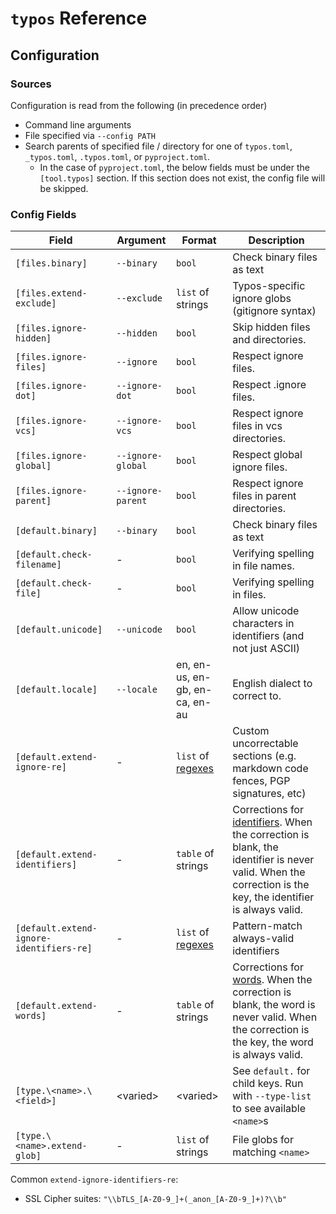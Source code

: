 # `typos` Reference

## Configuration

### Sources

Configuration is read from the following (in precedence order)

- Command line arguments
- File specified via `--config PATH`
- Search parents of specified file / directory for one of `typos.toml`, `_typos.toml`, `.typos.toml`, or `pyproject.toml`.
  - In the case of `pyproject.toml`, the below fields must be under the `[tool.typos]` section. If this section does not
    exist, the config file will be skipped.

### Config Fields

| Field                                | Argument          | Format | Description |
|--------------------------------------|-------------------|--------|-------------|
| `[files.binary]`                     | `--binary`          | `bool`   | Check binary files as text |
| `[files.extend-exclude]`             | `--exclude`         | `list` of strings | Typos-specific ignore globs (gitignore syntax) |
| `[files.ignore-hidden]`                  | `--hidden`          | `bool`   | Skip hidden files and directories. |
| `[files.ignore-files]`                   | `--ignore`          | `bool`   | Respect ignore files. |
| `[files.ignore-dot]`                     | `--ignore-dot`      | `bool`   | Respect .ignore files. |
| `[files.ignore-vcs]`                     | `--ignore-vcs`      | `bool`   | Respect ignore files in vcs directories. |
| `[files.ignore-global]`                  | `--ignore-global`   | `bool`   | Respect global ignore files. |
| `[files.ignore-parent]`                  | `--ignore-parent`   | `bool`   | Respect ignore files in parent directories. |
| `[default.binary]`                       | `--binary`          | `bool`   | Check binary files as text |
| `[default.check-filename]`               | \-                | `bool`   | Verifying spelling in file names. |
| `[default.check-file]`                   | \-                | `bool`   | Verifying spelling in files. |
| `[default.unicode]`                      | `--unicode`         | `bool`   | Allow unicode characters in identifiers (and not just ASCII) |
| `[default.locale]`                       | `--locale`          | en, en-us, en-gb, en-ca, en-au | English dialect to correct to. |
| `[default.extend-ignore-re]`             | \-            | `list` of [regexes](https://docs.rs/regex/latest/regex/index.html#syntax) | Custom uncorrectable sections (e.g. markdown code fences, PGP signatures, etc) |
| `[default.extend-identifiers]`           | \-            | `table` of strings | Corrections for [identifiers](./design.md#identifiers-and-words). When the correction is blank, the identifier is never valid. When the correction is the key, the identifier is always valid. |
| `[default.extend-ignore-identifiers-re]` | \-            | `list` of [regexes](https://docs.rs/regex/latest/regex/index.html#syntax) | Pattern-match always-valid identifiers |
| `[default.extend-words]`                 | \-            | `table` of strings | Corrections for [words](./design.md#identifiers-and-words). When the correction is blank, the word is never valid. When the correction is the key, the word is always valid. |
| `[type.\<name>.\<field>]`                | \<varied>     | \<varied>  | See `default.` for child keys.  Run with `--type-list` to see available `<name>`s |
| `[type.\<name>.extend-glob]`             | \-            | `list` of strings | File globs for matching `<name>` |

Common `extend-ignore-identifiers-re`:
- SSL Cipher suites: `"\\bTLS_[A-Z0-9_]+(_anon_[A-Z0-9_]+)?\\b"`
